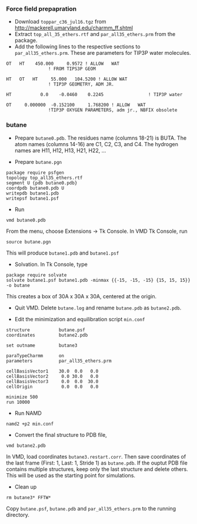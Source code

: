 ### Force field prepapration

* Download `toppar_c36_jul16.tgz` from http://mackerell.umaryland.edu/charmm_ff.shtml
* Extract `top_all_35_ethers.rtf` and `par_all35_ethers.prm` from the package.
* Add the following lines to the respective sections to `par_all35_ethers.prm`.
These are parameters for TIP3P water molecules.
```
OT   HT    450.000     0.9572 ! ALLOW   WAT
                ! FROM TIPS3P GEOM

HT   OT   HT     55.000   104.5200 ! ALLOW WAT
                ! TIP3P GEOMETRY, ADM JR.

HT           0.0    -0.0460    0.2245                 ! TIP3P water

OT     0.000000  -0.152100     1.768200 ! ALLOW   WAT
                !TIP3P OXYGEN PARAMETERS, adm jr., NBFIX obsolete
```

### butane

* Prepare `butane0.pdb`.
The residues name (columns 18-21) is BUTA.
The atom names (columns 14-16) are C1, C2, C3, and C4.
The hydrogen names are H11, H12, H13, H21, H22, ...

* Prepare `butane.pgn`
```
package require psfgen
topology top_all35_ethers.rtf
segment U {pdb butane0.pdb}
coordpdb butane0.pdb U
writepdb butane1.pdb
writepsf butane1.psf
```

* Run
```
vmd butane0.pdb
```
From the menu, choose Extensions -> Tk Console.
In VMD Tk Console, run
```
source butane.pgn
```
This will produce `butane1.pdb` and `butane1.psf`

* Solvation.
In Tk Console, type
```
package require solvate
solvate butane1.psf butane1.pdb -minmax {{-15, -15, -15} {15, 15, 15}} -o butane
```
This creates a box of 30A x 30A x 30A, centered at the origin.

* Quit VMD. Delete `butane.log` and rename `butane.pdb` as `butane2.pdb`.

* Edit the minimization and equilibration script `min.conf`
```
structure           butane.psf
coordinates         butane2.pdb

set outname         butane3

paraTypeCharmm	    on
parameters          par_all35_ethers.prm

cellBasisVector1    30.0  0.0   0.0
cellBasisVector2     0.0 30.0   0.0
cellBasisVector3     0.0  0.0  30.0
cellOrigin           0.0  0.0   0.0

minimize 500
run 10000
```

* Run NAMD
```
namd2 +p2 min.conf
```

* Convert the final structure to PDB file,
```
vmd butane2.pdb
```
In VMD, load coordinates `butane3.restart.corr`.
Then save coordinates of the last frame (First: 1, Last: 1, Stride 1) as `butane.pdb`.
If the ouptut PDB file contains multiple structures,
keep only the last structure and delete others.
This will be used as the starting point for simulations.

* Clean up
```
rm butane3* FFTW*
```
Copy `butane.psf`, `butane.pdb` and `par_all35_ethers.prm` to the running directory.
 
